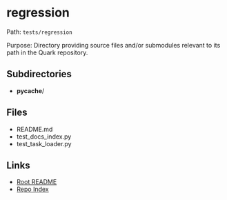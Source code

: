 # regression

Path: `tests/regression`

Purpose: Directory providing source files and/or submodules relevant to its path in the Quark repository.

## Subdirectories
- __pycache__/

## Files
- README.md
- test_docs_index.py
- test_task_loader.py

## Links
- [Root README](../README.md)
- [Repo Index](../repo_index.json)
